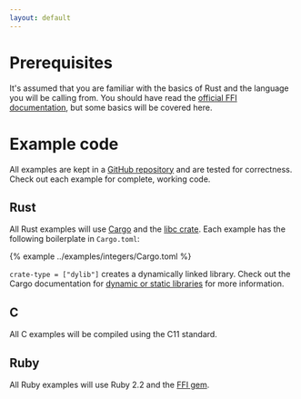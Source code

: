 ```yaml
---
layout: default
---
```


# Prerequisites

It's assumed that you are familiar with the basics of Rust and the
language you will be calling from. You should have read the
[official FFI documentation][official], but some basics will be
covered here.

# Example code

All examples are kept in a [GitHub repository][repo] and are tested
for correctness. Check out each example for complete, working code.

## Rust

All Rust examples will use [Cargo] and the [libc crate][libc]. Each
example has the following boilerplate in `Cargo.toml`:

{% example ../examples/integers/Cargo.toml %}

`crate-type = ["dylib"]` creates a dynamically linked library.
Check out the Cargo documentation for
[dynamic or static libraries][dyn-stat] for more information.

## C

All C examples will be compiled using the C11 standard.

## Ruby

All Ruby examples will use Ruby 2.2 and the [FFI gem][gem].

[official]: https://doc.rust-lang.org/book/ffi.html
[Cargo]: #
[repo]: #
[libc]: http://doc.rust-lang.org/libc/libc/index.html
[dyn-stat]: http://doc.crates.io/manifest.html#building-dynamic-or-static-libraries
[gem]: https://github.com/ffi/ffi
